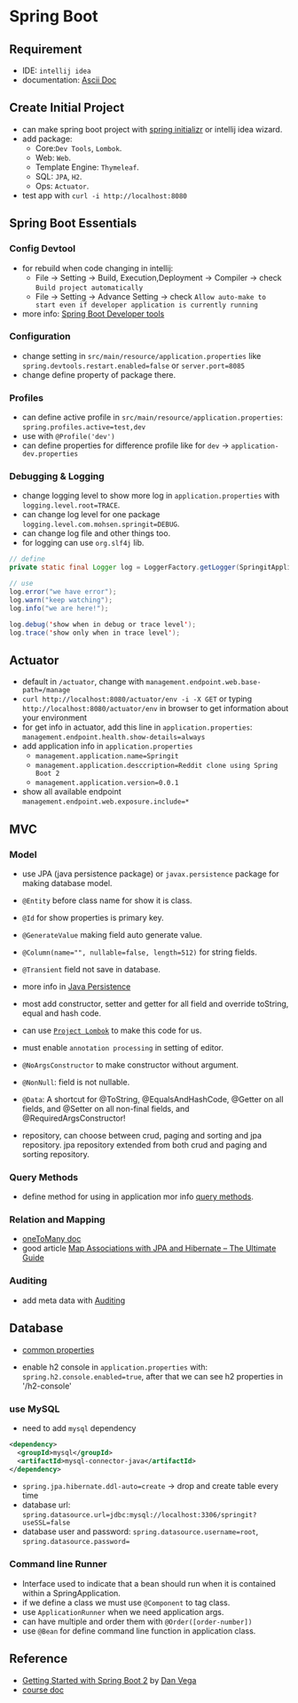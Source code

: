 # Spring Boot

## Requirement

- IDE: `intellij idea`
- documentation: [Ascii Doc](https://asciidoc.org/)

## Create Initial Project

- can make spring boot project with [spring initializr](https://start.spring.io/) or intellij idea wizard.
- add package:
  - Core:`Dev Tools`, `Lombok`.
  - Web: `Web`.
  - Template Engine: `Thymeleaf`.
  - SQL: `JPA`, `H2`.
  - Ops: `Actuator`.
- test app with `curl -i http://localhost:8080`

## Spring Boot Essentials

### Config Devtool

- for rebuild when code changing in intellij:
  - File -> Setting -> Build, Execution,Deployment -> Compiler -> check `Build project automatically`
  - File -> Setting -> Advance Setting -> check `Allow auto-make to start even if developer application is currently running` 
- more info: [Spring Boot Developer tools](https://docs.spring.io/spring-boot/docs/1.5.16.RELEASE/reference/html/using-boot-devtools.html)

### Configuration

- change setting in `src/main/resource/application.properties` like `spring.devtools.restart.enabled=false` or `server.port=8085`
- change define property of package there.

### Profiles

- can define active profile in `src/main/resource/application.properties`: `spring.profiles.active=test,dev`
- use with `@Profile('dev')`
- can define properties for difference profile like for `dev` -> `application-dev.properties`

### Debugging & Logging

- change logging level to show more log in `application.properties` with `logging.level.root=TRACE`.
- can change log level for one package `logging.level.com.mohsen.springit=DEBUG`.
- can change log file and other things too.
- for logging can use `org.slf4j` lib.

```java
// define
private static final Logger log = LoggerFactory.getLogger(SpringitApplication.class);

// use
log.error("we have error");
log.warn("keep watching");
log.info("we are here!");

log.debug('show when in debug or trace level');
log.trace('show only when in trace level');
```

## Actuator

- default in `/actuator`, change with `management.endpoint.web.base-path=/manage`
- `curl http://localhost:8080/actuator/env -i -X GET` or typing `http://localhost:8080/actuator/env` in browser to get information about your environment
- for get info in actuator, add this line in `application.properties`: `management.endpoint.health.show-details=always`
- add application info in `application.properties`
  - `management.application.name=Springit`
  - `management.application.desccription=Reddit clone using Spring Boot 2`
  - `management.application.version=0.0.1`
- show all available endpoint `management.endpoint.web.exposure.include=*`

## MVC

### Model

- use JPA (java persistence package) or `javax.persistence` package for making database model.
- `@Entity` before class name for show it is class.
- `@Id` for show properties is primary key.
- `@GenerateValue` making field auto generate value.
- `@Column(name="", nullable=false, length=512)` for string fields.
- `@Transient` field not save in database.
- more info in [Java Persistence](https://docs.oracle.com/javaee/7/api/javax/persistence/package-summary.html)

- most add constructor, setter and getter for all field and override toString, equal and hash code.
- can use [`Project Lombok`](https://projectlombok.org/) to make this code for us.
- must enable `annotation processing` in setting of editor.
- `@NoArgsConstructor` to make constructor without argument.
- `@NonNull`: field is not nullable.
- `@Data`: A shortcut for @ToString, @EqualsAndHashCode, @Getter on all fields, and @Setter on all non-final fields, and @RequiredArgsConstructor!

- repository, can choose between crud, paging and sorting and jpa repository. jpa repository extended from both crud and paging and sorting repository.

### Query Methods

- define method for using in application mor info [query methods](https://docs.spring.io/spring-data/jpa/docs/current/reference/html/#repositories.query-methods).

### Relation and Mapping

- [oneToMany doc](https://docs.oracle.com/javaee/7/api/javax/persistence/OneToMany.html)
- good article [Map Associations with JPA and Hibernate – The Ultimate Guide](https://thorben-janssen.com/ultimate-guide-association-mappings-jpa-hibernate/)

### Auditing

- add meta data with [Auditing](https://docs.spring.io/spring-data/jpa/docs/current/reference/html/#auditing)

## Database

- [common properties](https://docs.spring.io/spring-boot/docs/1.1.6.RELEASE/reference/html/common-application-properties.html)

- enable h2 console in `application.properties` with: `spring.h2.console.enabled=true`, after that we can see h2 properties in '/h2-console'

### use MySQL

- need to add `mysql` dependency

```xml
<dependency>
  <groupId>mysql</groupId>
  <artifactId>mysql-connector-java</artifactId>
</dependency>
```

- `spring.jpa.hibernate.ddl-auto=create` -> drop and create table every time
- database url: `spring.datasource.url=jdbc:mysql://localhost:3306/springit?useSSL=false`
- database user and password: `spring.datasource.username=root`, `spring.datasource.password=`

### Command line Runner

- Interface used to indicate that a bean should run when it is contained within a SpringApplication.
- if we define a class we must use `@Component` to tag class.
- use `ApplicationRunner` when we need application args.
- can have multiple and order them with `@Order([order-number])`
- use `@Bean` for define command line function in application class.

## Reference

- [Getting Started with Spring Boot 2](https://www.udemy.com/course/spring-boot-2/) by [Dan Vega](https://www.danvega.dev/)
- [course doc](https://www.danvega.dev/docs/spring-boot-2-docs/)
